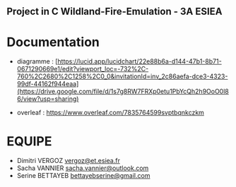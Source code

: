 ## Project in C Wildland-Fire-Emulation - 3A ESIEA 

# Documentation 
- diagramme : [https://lucid.app/lucidchart/22e88b6a-d144-47b1-8b71-0671290669e1/edit?viewport_loc=-732%2C-760%2C2680%2C1258%2C0_0&invitationId=inv_2c86aefa-dce3-4323-99df-44162f944eaa](https://drive.google.com/file/d/1s7g8RW7FRXp0etu1PbYcQh2h9OoO0l86/view?usp=sharing)

- overleaf : https://www.overleaf.com/7835764599svptbqnkczkm

# EQUIPE 
- Dimitri VERGOZ vergoz@et.esiea.fr
- Sacha VANNIER sacha.vannier@outlook.com
- Serine BETTAYEB bettayebserine@gmail.com
